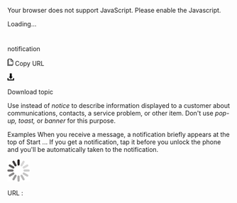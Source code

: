 Your browser does not support JavaScript. Please enable the Javascript.

Loading...

# 

notification

![Copy URL](notification_files/Copy.png)
Copy URL

![Download](notification_files/Download.png)

Download topic

Use instead of *notice* to describe information displayed to a customer about communications, contacts, a service problem, or other item. Don't use *pop-up, toast,* or *banner* for this purpose.

Examples
When you receive a message, a notification briefly appears at the top of Start ...
If you get a notification, tap it before you unlock the phone and you'll be automatically taken to the notification.

![In progress](notification_files/activity-large.gif)

URL :
